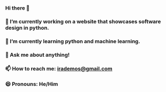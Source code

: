 ### Hi there 👋

<!--
**irademos/irademos** is a ✨ _special_ ✨ repository because its `README.md` (this file) appears on your GitHub profile.
-->

### 🔭 I’m currently working on a website that showcases software design in python.
### 🌱 I’m currently learning python and machine learning.
### 💬 Ask me about anything!
### 📫 How to reach me: irademos@gmail.com
### 😄 Pronouns: He/Him
